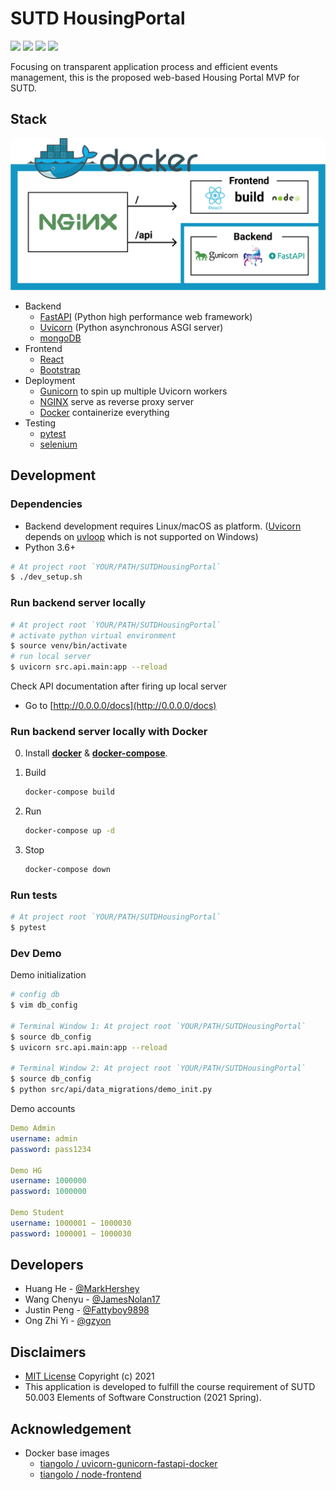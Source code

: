# SUTD HousingPortal

[![](https://github.com/MarkHershey/SUTDHousingPortal/workflows/CI/badge.svg?branch=master)](https://github.com/MarkHershey/SUTDHousingPortal/actions)
[![](https://img.shields.io/codecov/c/github/MarkHershey/SUTDHousingPortal)](https://codecov.io/gh/MarkHershey/SUTDHousingPortal)
[![](https://img.shields.io/badge/license-MIT-blue)](LICENSE)
[![](https://img.shields.io/badge/code%20style-black-black)](https://github.com/psf/black)

<!-- [![codecov](https://codecov.io/gh/MarkHershey/SUTDHousingPortal/branch/master/graph/badge.svg?token=CUDPJZRG4Y)](https://codecov.io/gh/MarkHershey/SUTDHousingPortal) -->

Focusing on transparent application process and efficient events management, this is the proposed web-based Housing Portal MVP for SUTD.

## Stack

![](docs/deploy.png)

- Backend
  - [FastAPI](https://fastapi.tiangolo.com/) (Python high performance web framework)
  - [Uvicorn](https://www.uvicorn.org/) (Python asynchronous ASGI server)
  - [mongoDB](https://www.mongodb.com/)
- Frontend
  - [React](https://reactjs.org/)
  - [Bootstrap](https://getbootstrap.com/)
- Deployment
  - [Gunicorn](https://gunicorn.org/) to spin up multiple Uvicorn workers
  - [NGINX](https://www.nginx.com/) serve as reverse proxy server
  - [Docker](https://www.docker.com/) containerize everything
- Testing
  - [pytest](https://docs.pytest.org/en/stable/)
  - [selenium](https://selenium-python.readthedocs.io/)

## Development

### Dependencies

- Backend development requires Linux/macOS as platform. ([Uvicorn](https://www.uvicorn.org/) depends on [uvloop](https://github.com/MagicStack/uvloop) which is not supported on Windows)
- Python 3.6+

```bash
# At project root `YOUR/PATH/SUTDHousingPortal`
$ ./dev_setup.sh
```

### Run backend server locally

```bash
# At project root `YOUR/PATH/SUTDHousingPortal`
# activate python virtual environment
$ source venv/bin/activate
# run local server
$ uvicorn src.api.main:app --reload
```

Check API documentation after firing up local server

- Go to [http://0.0.0.0/docs](http://0.0.0.0/docs)

### Run backend server locally with Docker

0. Install [**docker**](https://docs.docker.com/engine/install/) & [**docker-compose**](https://docs.docker.com/compose/install/).

1. Build
   ```bash
   docker-compose build
   ```
2. Run
   ```bash
   docker-compose up -d
   ```
3. Stop
   ```bash
   docker-compose down
   ```

### Run tests

```bash
# At project root `YOUR/PATH/SUTDHousingPortal`
$ pytest
```

### Dev Demo

Demo initialization

```bash
# config db
$ vim db_config

# Terminal Window 1: At project root `YOUR/PATH/SUTDHousingPortal`
$ source db_config
$ uvicorn src.api.main:app --reload

# Terminal Window 2: At project root `YOUR/PATH/SUTDHousingPortal`
$ source db_config
$ python src/api/data_migrations/demo_init.py
```

Demo accounts

```yaml
Demo Admin
username: admin
password: pass1234

Demo HG
username: 1000000
password: 1000000

Demo Student
username: 1000001 ~ 1000030
password: 1000001 ~ 1000030
```

## Developers

- Huang He - [@MarkHershey](https://github.com/MarkHershey)
- Wang Chenyu - [@JamesNolan17](https://github.com/JamesNolan17)
- Justin Peng - [@Fattyboy9898](https://github.com/Fattyboy9898)
- Ong Zhi Yi - [@gzyon](https://github.com/gzyon)

## Disclaimers

- [MIT License](LICENSE) Copyright (c) 2021
- This application is developed to fulfill the course requirement of SUTD 50.003 Elements of Software Construction (2021 Spring).

## Acknowledgement

- Docker base images
  - [tiangolo / uvicorn-gunicorn-fastapi-docker](https://github.com/tiangolo/uvicorn-gunicorn-fastapi-docker)
  - [tiangolo / node-frontend](https://github.com/tiangolo/node-frontend)
